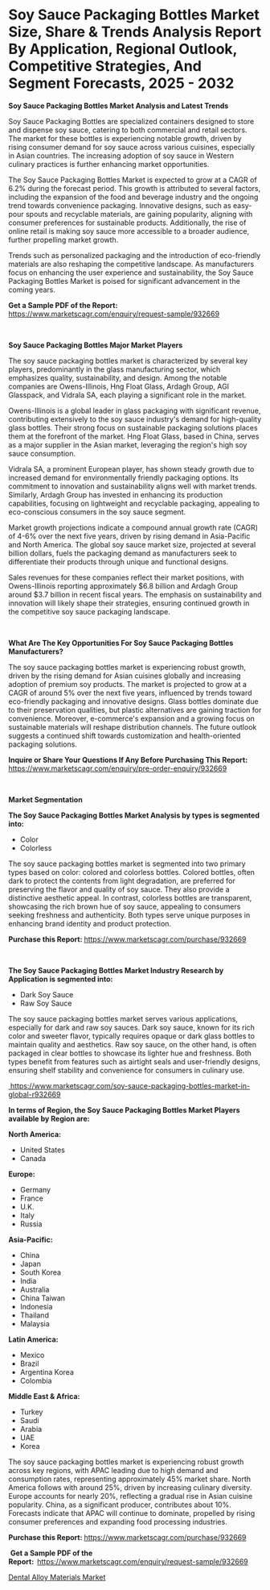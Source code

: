 <p><h1>Soy Sauce Packaging Bottles Market Size, Share & Trends Analysis Report By Application, Regional Outlook, Competitive Strategies, And Segment Forecasts, 2025 - 2032</h1></p><p><strong>Soy Sauce Packaging Bottles Market Analysis and Latest Trends</strong></p>
<p><p>Soy Sauce Packaging Bottles are specialized containers designed to store and dispense soy sauce, catering to both commercial and retail sectors. The market for these bottles is experiencing notable growth, driven by rising consumer demand for soy sauce across various cuisines, especially in Asian countries. The increasing adoption of soy sauce in Western culinary practices is further enhancing market opportunities.</p><p>The Soy Sauce Packaging Bottles Market is expected to grow at a CAGR of 6.2% during the forecast period. This growth is attributed to several factors, including the expansion of the food and beverage industry and the ongoing trend towards convenience packaging. Innovative designs, such as easy-pour spouts and recyclable materials, are gaining popularity, aligning with consumer preferences for sustainable products. Additionally, the rise of online retail is making soy sauce more accessible to a broader audience, further propelling market growth.</p><p>Trends such as personalized packaging and the introduction of eco-friendly materials are also reshaping the competitive landscape. As manufacturers focus on enhancing the user experience and sustainability, the Soy Sauce Packaging Bottles Market is poised for significant advancement in the coming years.</p></p>
<p><strong>Get a Sample PDF of the Report:&nbsp;</strong> <a href="https://www.marketscagr.com/enquiry/request-sample/932669?utm_campaign=2393&utm_medium=2&utm_source=Github&utm_content=ia&utm_term=21032025&utm_id=soy-sauce-packaging-bottles">https://www.marketscagr.com/enquiry/request-sample/932669</a></p>
<p>&nbsp;</p>
<p><strong>Soy Sauce Packaging Bottles Major Market Players</strong></p>
<p><p>The soy sauce packaging bottles market is characterized by several key players, predominantly in the glass manufacturing sector, which emphasizes quality, sustainability, and design. Among the notable companies are Owens-Illinois, Hng Float Glass, Ardagh Group, AGI Glasspack, and Vidrala SA, each playing a significant role in the market.</p><p>Owens-Illinois is a global leader in glass packaging with significant revenue, contributing extensively to the soy sauce industry's demand for high-quality glass bottles. Their strong focus on sustainable packaging solutions places them at the forefront of the market. Hng Float Glass, based in China, serves as a major supplier in the Asian market, leveraging the region's high soy sauce consumption. </p><p>Vidrala SA, a prominent European player, has shown steady growth due to increased demand for environmentally friendly packaging options. Its commitment to innovation and sustainability aligns well with market trends. Similarly, Ardagh Group has invested in enhancing its production capabilities, focusing on lightweight and recyclable packaging, appealing to eco-conscious consumers in the soy sauce segment.</p><p>Market growth projections indicate a compound annual growth rate (CAGR) of 4-6% over the next five years, driven by rising demand in Asia-Pacific and North America. The global soy sauce market size, projected at several billion dollars, fuels the packaging demand as manufacturers seek to differentiate their products through unique and functional designs. </p><p>Sales revenues for these companies reflect their market positions, with Owens-Illinois reporting approximately $6.8 billion and Ardagh Group around $3.7 billion in recent fiscal years. The emphasis on sustainability and innovation will likely shape their strategies, ensuring continued growth in the competitive soy sauce packaging landscape.</p></p>
<p>&nbsp;</p>
<p><strong>What Are The Key Opportunities For Soy Sauce Packaging Bottles Manufacturers?</strong></p>
<p><p>The soy sauce packaging bottles market is experiencing robust growth, driven by the rising demand for Asian cuisines globally and increasing adoption of premium soy products. The market is projected to grow at a CAGR of around 5% over the next five years, influenced by trends toward eco-friendly packaging and innovative designs. Glass bottles dominate due to their preservation qualities, but plastic alternatives are gaining traction for convenience. Moreover, e-commerce's expansion and a growing focus on sustainable materials will reshape distribution channels. The future outlook suggests a continued shift towards customization and health-oriented packaging solutions.</p></p>
<p><strong>Inquire or Share Your Questions If Any Before Purchasing This Report:</strong> <a href="https://www.marketscagr.com/enquiry/pre-order-enquiry/932669?utm_campaign=2393&utm_medium=2&utm_source=Github&utm_content=ia&utm_term=21032025&utm_id=soy-sauce-packaging-bottles">https://www.marketscagr.com/enquiry/pre-order-enquiry/932669</a></p>
<p>&nbsp;</p>
<p><strong>Market Segmentation</strong></p>
<p><strong>The Soy Sauce Packaging Bottles Market Analysis by types is segmented into:</strong></p>
<p><ul><li>Color</li><li>Colorless</li></ul></p>
<p><p>The soy sauce packaging bottles market is segmented into two primary types based on color: colored and colorless bottles. Colored bottles, often dark to protect the contents from light degradation, are preferred for preserving the flavor and quality of soy sauce. They also provide a distinctive aesthetic appeal. In contrast, colorless bottles are transparent, showcasing the rich brown hue of soy sauce, appealing to consumers seeking freshness and authenticity. Both types serve unique purposes in enhancing brand identity and product protection.</p></p>
<p><strong>Purchase this Report:&nbsp;</strong><a href="https://www.marketscagr.com/purchase/932669?utm_campaign=2393&utm_medium=2&utm_source=Github&utm_content=ia&utm_term=21032025&utm_id=soy-sauce-packaging-bottles">https://www.marketscagr.com/purchase/932669</a></p>
<p>&nbsp;</p>
<p><strong>The Soy Sauce Packaging Bottles Market Industry Research by Application is segmented into:</strong></p>
<p><ul><li>Dark Soy Sauce</li><li>Raw Soy Sauce</li></ul></p>
<p><p>The soy sauce packaging bottles market serves various applications, especially for dark and raw soy sauces. Dark soy sauce, known for its rich color and sweeter flavor, typically requires opaque or dark glass bottles to maintain quality and aesthetics. Raw soy sauce, on the other hand, is often packaged in clear bottles to showcase its lighter hue and freshness. Both types benefit from features such as airtight seals and user-friendly designs, ensuring shelf stability and convenience for consumers in culinary use.</p></p>
<p><a href="https://www.marketscagr.com/soy-sauce-packaging-bottles-market-in-global-r932669?utm_campaign=2393&utm_medium=2&utm_source=Github&utm_content=ia&utm_term=21032025&utm_id=soy-sauce-packaging-bottles">&nbsp;https://www.marketscagr.com/soy-sauce-packaging-bottles-market-in-global-r932669</a></p>
<p><strong>In terms of Region, the Soy Sauce Packaging Bottles Market Players available by Region are:</strong></p>
<p>
    <p> <strong> North America: </strong>
        <ul>
            <li>United States</li>
            <li>Canada</li>
        </ul>
        </p> 
    <p> <strong> Europe: </strong>
        <ul>
            <li>Germany</li>
            <li>France</li>
            <li>U.K.</li>
            <li>Italy</li>
            <li>Russia</li>
        </ul>
        </p> 
    <p> <strong> Asia-Pacific: </strong>
        <ul>
            <li>China</li>
            <li>Japan</li>
            <li>South Korea</li>
            <li>India</li>
            <li>Australia</li>
            <li>China Taiwan</li>
            <li>Indonesia</li>
            <li>Thailand</li>
            <li>Malaysia</li>
        </ul>
        </p> 
    <p> <strong> Latin America: </strong>
        <ul>
            <li>Mexico</li>
            <li>Brazil</li>
            <li>Argentina Korea</li>
            <li>Colombia</li>
        </ul>
        </p> 
    <p> <strong> Middle East & Africa: </strong>
        <ul>
            <li>Turkey</li>
            <li>Saudi</li>
            <li>Arabia</li>
            <li>UAE</li>
            <li>Korea</li>
        </ul>
    </p>
    </p>
<p><p>The soy sauce packaging bottles market is experiencing robust growth across key regions, with APAC leading due to high demand and consumption rates, representing approximately 45% market share. North America follows with around 25%, driven by increasing culinary diversity. Europe accounts for nearly 20%, reflecting a gradual rise in Asian cuisine popularity. China, as a significant producer, contributes about 10%. Forecasts indicate that APAC will continue to dominate, propelled by rising consumer preferences and expanding food processing industries.</p></p>
<p><strong>Purchase this Report: </strong><a href="https://www.marketscagr.com/purchase/932669?utm_campaign=2393&utm_medium=2&utm_source=Github&utm_content=ia&utm_term=21032025&utm_id=soy-sauce-packaging-bottles">https://www.marketscagr.com/purchase/932669</a></p>
<p>&nbsp;<strong>Get a Sample PDF of the Report:&nbsp;&nbsp;</strong><a href="https://www.marketscagr.com/enquiry/request-sample/932669?utm_campaign=2393&utm_medium=2&utm_source=Github&utm_content=ia&utm_term=21032025&utm_id=soy-sauce-packaging-bottles">https://www.marketscagr.com/enquiry/request-sample/932669</a></p>
<p><strong></strong></p>
<p><p><a href="https://github.com/kbollin866/Market-Research-Report-List-1/blob/main/dental-alloy-materials-market.md?utm_campaign=2393&utm_medium=2&utm_source=Github&utm_content=ia&utm_term=21032025&utm_id=soy-sauce-packaging-bottles">Dental Alloy Materials Market</a></p></p>